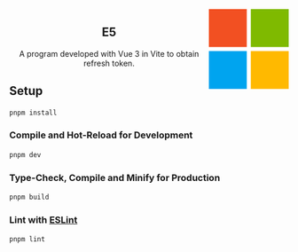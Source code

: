 <img src="./public/favicon.svg" align="right" width="144" height="144"/>

<div align="center">
    <h2>E5</h2>
    <div>A program developed with Vue 3 in Vite to obtain refresh token.</div>
</div>

## Setup

```sh
pnpm install
```

### Compile and Hot-Reload for Development

```sh
pnpm dev
```

### Type-Check, Compile and Minify for Production

```sh
pnpm build
```

### Lint with [ESLint](https://eslint.org/)

```sh
pnpm lint
```
